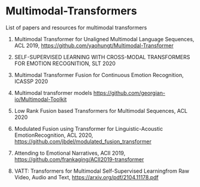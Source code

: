 # Multimodal-Transformers
List of papers and resources for multimodal transformers

1. Multimodal Transformer for Unaligned Multimodal Language Sequences, ACL 2019, https://github.com/yaohungt/Multimodal-Transformer

2. SELF-SUPERVISED LEARNING WITH CROSS-MODAL TRANSFORMERS FOR EMOTION RECOGNITION, SLT 2020

3. Multimodal Transformer Fusion for Continuous Emotion Recognition, ICASSP 2020

4. Multimodal transformer models https://github.com/georgian-io/Multimodal-Toolkit

5. Low Rank Fusion based Transformers for Multimodal Sequences, ACL 2020

6. Modulated Fusion using Transformer for Linguistic-Acoustic EmotionRecognition, ACL 2020, https://github.com/jbdel/modulated_fusion_transformer

7. Attending to Emotional Narratives, ACII 2019, https://github.com/frankaging/ACII2019-transformer
 
8. VATT: Transformers for Multimodal Self-Supervised Learningfrom Raw Video, Audio and Text, https://arxiv.org/pdf/2104.11178.pdf
